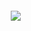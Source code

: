 <a href="https://centerforassessment.github.io"><img src="https://centerforassessment.github.io/assets/CenterForAssessment_LOGO.svg" align="center" hspace="10" vspace="6"></a>
